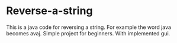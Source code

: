 # Reverse-a-string
This is a java code for reversing a string.
For example the word java becomes avaj.
Simple project for beginners.
With implemented gui.
